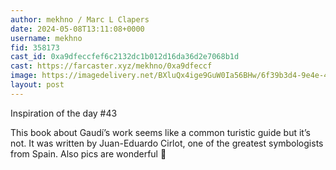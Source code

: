 ```yaml
---
author: mekhno / Marc L Clapers
date: 2024-05-08T13:11:08+0000
username: mekhno
fid: 358173
cast_id: 0xa9dfeccfef6c2132dc1b012d16da36d2e7068b1d
cast: https://farcaster.xyz/mekhno/0xa9dfeccf
image: https://imagedelivery.net/BXluQx4ige9GuW0Ia56BHw/6f39b3d4-9e4e-4a4f-de2f-c35cb9617700/original
layout: post
---
```


Inspiration of the day #43

This book about Gaudí’s work seems like a common turistic guide but it’s not. It was written by Juan-Eduardo Cirlot, one of the greatest symbologists from Spain. Also pics are wonderful 📖

<img src='https://imagedelivery.net/BXluQx4ige9GuW0Ia56BHw/6f39b3d4-9e4e-4a4f-de2f-c35cb9617700/original' alt='' referrerpolicy='no-referrer'/>
<img src='https://imagedelivery.net/BXluQx4ige9GuW0Ia56BHw/9b52ec9d-abdb-417c-a5d2-07bafed67d00/original' alt='' referrerpolicy='no-referrer'/>
